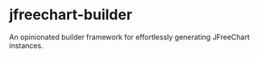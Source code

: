 # jfreechart-builder
An opinionated builder framework for effortlessly generating JFreeChart instances.
